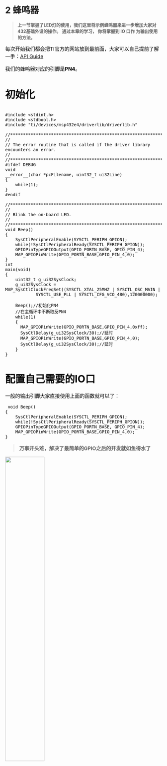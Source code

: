 # 2   蜂鸣器

>**上一节掌握了LED灯的使用，我们这里将示例蜂鸣器来进一步增加大家对432基础外设的操作。 通过本章的学习， 你将掌握到 IO 口作
为输出使用的方法。**

<font color=black size=3>每次开始我们都会把TI官方的网站放到最前面，大家可以自己提前了解一手：[API Guide](https://dev.ti.com/tirex/explore/node?node=AOD4LXqFA8XEr21FehvtQA__J4.hfJy__LATEST)

我们的蜂鸣器对应的引脚是**PN4**。
# 初始化

```

#include <stdint.h>
#include <stdbool.h>
#include "ti/devices/msp432e4/driverlib/driverlib.h"

//*****************************************************************************
//
// The error routine that is called if the driver library encounters an error.
//
//*****************************************************************************
#ifdef DEBUG
void
__error__(char *pcFilename, uint32_t ui32Line)
{
    while(1);
}
#endif

//*****************************************************************************
//
// Blink the on-board LED.
//
//*****************************************************************************
void Beep()
{
    SysCtlPeripheralEnable(SYSCTL_PERIPH_GPION);
    while(!SysCtlPeripheralReady(SYSCTL_PERIPH_GPION));
    GPIOPinTypeGPIOOutput(GPIO_PORTN_BASE, GPIO_PIN_4);
    MAP_GPIOPinWrite(GPIO_PORTN_BASE,GPIO_PIN_4,0);
}
int
main(void)
{
    uint32_t g_ui32SysClock;
    g_ui32SysClock = MAP_SysCtlClockFreqSet((SYSCTL_XTAL_25MHZ | SYSCTL_OSC_MAIN |
            SYSCTL_USE_PLL | SYSCTL_CFG_VCO_480),120000000);
     
    Beep();//初始化PN4
    //在主循环中不断取反PN4
    while(1)
    {
      MAP_GPIOPinWrite(GPIO_PORTN_BASE,GPIO_PIN_4,0xff);
      SysCtlDelay(g_ui32SysClock/30);//延时
      MAP_GPIOPinWrite(GPIO_PORTN_BASE,GPIO_PIN_4,0);
      SysCtlDelay(g_ui32SysClock/30);//延时
    }
}
```

# 配置自己需要的IO口

一般的输出引脚大家直接使用上面的函数就可以了：
```
 void Beep()
{
    SysCtlPeripheralEnable(SYSCTL_PERIPH_GPION);
    while(!SysCtlPeripheralReady(SYSCTL_PERIPH_GPION));
    GPIOPinTypeGPIOOutput(GPIO_PORTN_BASE, GPIO_PIN_4);
    MAP_GPIOPinWrite(GPIO_PORTN_BASE,GPIO_PIN_4,0);
}
```


>**万事开头难，解决了最简单的GPIO之后的开发就如鱼得水了**

<img src=" https://wang-gxi.github.io/my-photo/2323.jpeg" width="50%">
